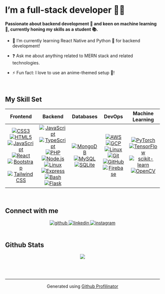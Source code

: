 # I’m a full-stack developer 👨‍💻 
**Passionate about backend development 🔧 and keen on machine learning 🤖, currently honing my skills as a student 📚.**

- 🌱 I’m currently learning React Native and Python 🐍 for backend development!  
  

- ❓ Ask me about anything related to MERN stack and related technologies.  
  

- ⚡ Fun fact: I love to use an anime-themed setup 🎨!  
  

<br/>  


## My Skill Set  
<div align="center">

| **Frontend** | **Backend** | **Databases** | **DevOps** | **Machine Learning** |
|:------------:|:-----------:|:-------------:|:----------:|:--------------------:|
| [![CSS3](https://skillicons.dev/icons?i=css)](https://skillicons.dev) [![HTML5](https://skillicons.dev/icons?i=html)](https://skillicons.dev) [![JavaScript](https://skillicons.dev/icons?i=js)](https://skillicons.dev) [![React](https://skillicons.dev/icons?i=react)](https://skillicons.dev) [![Bootstrap](https://skillicons.dev/icons?i=bootstrap)](https://skillicons.dev) [![Tailwind CSS](https://skillicons.dev/icons?i=tailwind)](https://skillicons.dev) | [![JavaScript](https://skillicons.dev/icons?i=js)](https://skillicons.dev) [![TypeScript](https://skillicons.dev/icons?i=ts)](https://skillicons.dev) [![PHP](https://skillicons.dev/icons?i=php)](https://skillicons.dev) [![Node.js](https://skillicons.dev/icons?i=nodejs)](https://skillicons.dev) [![Linux](https://skillicons.dev/icons?i=linux)](https://skillicons.dev) [![Express](https://skillicons.dev/icons?i=express)](https://skillicons.dev) [![Bash](https://skillicons.dev/icons?i=bash)](https://skillicons.dev) [![Flask](https://skillicons.dev/icons?i=flask)](https://skillicons.dev) | [![MongoDB](https://skillicons.dev/icons?i=mongodb)](https://skillicons.dev) [![MySQL](https://skillicons.dev/icons?i=mysql)](https://skillicons.dev) [![SQLite](https://skillicons.dev/icons?i=sqlite)](https://skillicons.dev) | [![AWS](https://skillicons.dev/icons?i=aws)](https://skillicons.dev) [![GCP](https://skillicons.dev/icons?i=gcp)](https://skillicons.dev) [![Linux](https://skillicons.dev/icons?i=linux)](https://skillicons.dev) [![Git](https://skillicons.dev/icons?i=git)](https://skillicons.dev) [![GitHub](https://skillicons.dev/icons?i=github)](https://skillicons.dev) [![Firebase](https://skillicons.dev/icons?i=firebase)](https://skillicons.dev) | [![PyTorch](https://skillicons.dev/icons?i=pytorch)](https://skillicons.dev) [![TensorFlow](https://skillicons.dev/icons?i=tensorflow)](https://skillicons.dev) [![scikit-learn](https://skillicons.dev/icons?i=sklearn)](https://skillicons.dev) [![OpenCV](https://skillicons.dev/icons?i=opencv)](https://skillicons.dev) |
  
</div>

<br/>  

## Connect with me  
<div align="center">
<a href="https://github.com/RaY8118" target="_blank">
<img src=https://img.shields.io/badge/github-%2324292e.svg?&style=for-the-badge&logo=github&logoColor=white alt=github style="margin-bottom: 5px;" />
</a>
<a href="https://linkedin.com/in/parth-ghadi-327219247/" target="_blank">
<img src=https://img.shields.io/badge/linkedin-%231E77B5.svg?&style=for-the-badge&logo=linkedin&logoColor=white alt=linkedin style="margin-bottom: 5px;" />
</a>  
<a href="https://instagram.com/parthghadi._._112" target="_blank">
<img src=https://img.shields.io/badge/instagram-%23000000.svg?&style=for-the-badge&logo=instagram&logoColor=white alt=instagram style="margin-bottom: 5px;" />
</a> 
</div>  
  

<br/>  

## Github Stats  
<div align="center">
  <img src="https://github-readme-stats.vercel.app/api?username=RaY8118&show_icons=true&count_private=true&hide_border=true&theme=dark" align="center" />
</div>

<br/>  

<br/>  

<br />


----
<div align="center">Generated using <a href="https://profilinator.rishav.dev/" target="_blank">Github Profilinator</a></div>
